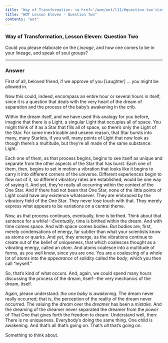 ```yaml
---
title: "Way of Transformation: <a href='/wom/wot/l11/#question-two'>Lesson Eleven</a> - <small>Question Two</small>"
title: "WOT Lesson Eleven - Question Two"
contents: "wot"
---
```


### Way of Transformation, Lesson Eleven: Question Two

Could you please elaborate on the *Lineage*, and how one comes
to be in your lineage, and speak of soul groups?

---

### Answer

First of all, beloved friend, if we approve of you [Laughter]
&hellip; you might be allowed in.

Now this could, indeed, encompass an entire hour or several hours in
itself, since it is a question that deals with the very heart of the
dream of separation and the process of the baby’s awakening in the crib.

Within the dream itself, and we have used this analogy for you before,
imagine that there is a Light, a singular Light that occupies all of
space. You might think of it as a Star that fills all of space, so
there’s only the Light of the Star. For some inextricable and unseen
reason, that Star bursts into many, many Starlets, if you will, many
points of Light that now look as though there’s a multitude, but they’re
all made of the same substance: Light.

Each one of them, as that process begins, begins to see itself as unique
and separate from the other aspects of the Star that has burst. Each one
of them, then, begins to set in motion a vibration that looks like it
begins to carry it into different corners of the universe. Different
experiences begin to flow out of it, so different vibratory rates are
established, would be one way of saying it. And yet, they’re really all
occurring within the context of the One Star. And if there had not been
that One Star, none of the little points of Light could have any
existence whatsoever. They are embraced by the vibratory field of the
One Star. They never lose touch with that. They merely express what
appears to be variations on a central theme.

Now, as that process continues, eventually, time is birthed. Think about
that sentence for a while!--*Eventually*, time is birthed within the
dream. And with time comes space. And with space comes bodies. But
bodies are, first, merely condensations of energy, far subtler than what
your scientists know as atoms or quarks. And yet, they emerge, as the
vibrations continue to create out of the belief of uniqueness, that
which coalesces thought as a vibrating energy, called an *atom*. And atoms
coalesce into a multitude of forms, as you well know, since you are one.
You are a coalescing of a whole lot of atoms into the *appearance* of
solidity called the *body*, which you then call “myself.”

So, that’s kind of what occurs. And, again, we could spend many hours
discussing the process of the dream, itself--the very mechanics of the
dream, itself.

Again, please understand: *the one baby is awakening*. The dream never
really occurred; that is, the perception of the reality of the dream
never occurred. The valuing the *dream* over the *dreamer* has been a
*mistake*. And the dreaming of the dreamer never separated the dreamer
from the *power* of That One that gives forth the freedom to dream.
Understand well, then: There is no uniqueness. Everybody’s doing the
same thing. One child is awakening. And that’s all that’s going on.
That’s *all* that’s going on.

Something to think about.

